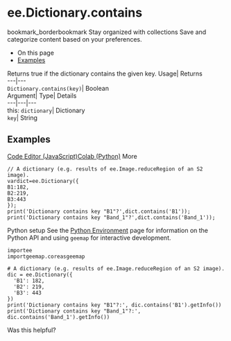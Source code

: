  
#  ee.Dictionary.contains 
bookmark_borderbookmark Stay organized with collections  Save and categorize content based on your preferences.
  * On this page
  * [Examples](https://developers.google.com/earth-engine/apidocs/ee-dictionary-contains#examples)


Returns true if the dictionary contains the given key. 
Usage| Returns  
---|---  
`Dictionary.contains(key)`| Boolean  
Argument| Type| Details  
---|---|---  
this: `dictionary`| Dictionary  
`key`| String  
## Examples
[Code Editor (JavaScript)](https://developers.google.com/earth-engine/apidocs/ee-dictionary-contains#code-editor-javascript-sample)[Colab (Python)](https://developers.google.com/earth-engine/apidocs/ee-dictionary-contains#colab-python-sample) More
```
// A dictionary (e.g. results of ee.Image.reduceRegion of an S2 image).
vardict=ee.Dictionary({
B1:182,
B2:219,
B3:443
});
print('Dictionary contains key "B1"?',dict.contains('B1'));
print('Dictionary contains key "Band_1"?',dict.contains('Band_1'));
```
Python setup
See the [ Python Environment](https://developers.google.com/earth-engine/guides/python_install) page for information on the Python API and using `geemap` for interactive development.
```
importee
importgeemap.coreasgeemap
```
```
# A dictionary (e.g. results of ee.Image.reduceRegion of an S2 image).
dic = ee.Dictionary({
  'B1': 182,
  'B2': 219,
  'B3': 443
})
print('Dictionary contains key "B1"?:', dic.contains('B1').getInfo())
print('Dictionary contains key "Band_1"?:', dic.contains('Band_1').getInfo())
```

Was this helpful?
